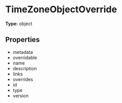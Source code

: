 # TimeZoneObjectOverride


**Type:** object

## Properties
* metadata
* overridable
* name
* description
* links
* overrides
* id
* type
* version
